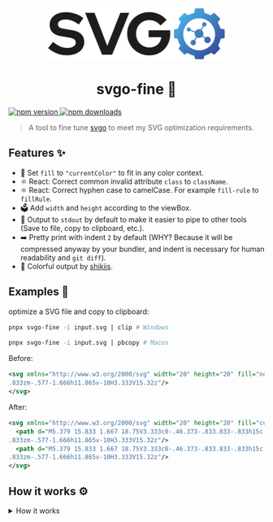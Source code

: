 <div align="center">
  <img src="https://raw.githubusercontent.com/svg/svgo/main/logo/logo-web.svg" width="348.61" height="100" alt="SVGO-Fine"/>
</div>

<h1 align="center">svgo-fine 🔩</h1>

<p>
  <a href="https://www.npmjs.com/package/svgo-fine" target="_blank">
    <img src="https://img.shields.io/npm/v/svgo-fine.svg" alt="npm version" />
  </a>

  <a href="https://www.npmjs.com/package/svgo-fine">
    <img src="https://img.shields.io/npm/dm/svgo-fine.svg" alt="npm downloads" />
  </a>
</p>

> A tool to fine tune [svgo](https://github.com/svg/svgo) to meet my SVG optimization requirements.

## Features ✨

- 🎨 Set `fill` to `"currentColor"` to fit in any color context.
- ⚛️ React: Correct common invalid attribute `class` to `className`.
- ⚛️ React: Correct hyphen case to camelCase. For example `fill-rule` to `fillRule`.
- 🗳️ Add `width` and `height` according to the viewBox.
- 🚰 Output to `stdout` by default to make it easier to pipe to other tools (Save to file, copy to clipboard, etc.).
- ➡️ Pretty print with indent `2` by default (WHY? Because it will be compressed anyway by your bundler, and indent is necessary for human readability and `git diff`).
- 🌈 Colorful output by [shikijs](https://shiki.style/packages/cli).

## Examples 🎯

optimize a SVG file and copy to clipboard:

```bash
pnpx svgo-fine -i input.svg | clip # Windows
```

```bash
pnpx svgo-fine -i input.svg | pbcopy # Macos
```

Before:

```xml
<svg xmlns="http://www.w3.org/2000/svg" width="20" height="20" fill="none"><path fill="#626267" d="M5.379 15.833 1.667 18.75V3.333c0-.46.373-.833.833-.833h15c.46 0 .833.373.833.833V15c0 .46-.373.833-.833.833zm-.577-1.666h11.865v-10H3.333V15.32z"/><path fill="#626267" d="M5.379 15.833 1.667 18.75V3.333c0-.46.373-.833.833-.833h15c.46 0 .833.373.833.833V15c0 .46-.373.833-.833
.833zm-.577-1.666h11.865v-10H3.333V15.32z"/>
</svg>
```

After:

```xml
<svg xmlns="http://www.w3.org/2000/svg" width="20" height="20" fill="currentColor">
  <path d="M5.379 15.833 1.667 18.75V3.333c0-.46.373-.833.833-.833h15c.46 0 .833.373.833.833V15c0 .46-.373.833-.833
.833zm-.577-1.666h11.865v-10H3.333V15.32z"/>
  <path d="M5.379 15.833 1.667 18.75V3.333c0-.46.373-.833.833-.833h15c.46 0 .833.373.833.833V15c0 .46-.373.833-.833
.833zm-.577-1.666h11.865v-10H3.333V15.32z"/>
</svg>
```

## How it works ⚙️

<details>
<summary>How it works</summary>

It is just some adjustment of plugin settings of [svgo#removeAttributesBySelector&addAttributesToSVGElement](https://svgo.dev/docs/plugins/removeAttributesBySelector/).

So You can use settings to meet your requirements instead of using this package.

```ts
{
  js2svg: { indent: 2, pretty: true },
  plugins: [
    {
      name: "removeAttributesBySelector",
      params: {
        selectors: [
          {selector: 'path', attributes: ['fill']},
          {selector: 'svg', attributes: ['fill']}
        ]
      }
    },
    {
      name: "addAttributesToSVGElement",
      params: {
        attributes: [{fill: 'currentColor'}]
      }
    }
  ]
}
```

</details>
